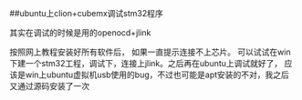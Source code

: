 ##ubuntu上clion+cubemx调试stm32程序

其实在调试的时候是用的openocd+jlink

按照网上教程安装好所有软件后，
如果一直提示连接不上芯片。
可以试试在win下建一个stm32工程，调试下，连接上jlink。之后再在ubuntu上调试就好了，
应该是win上ubuntu虚拟机usb使用的bug，不过也可能是apt安装的不对，我之后又通过源码安装了一次